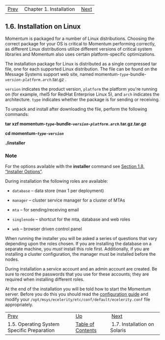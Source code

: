 |     |     |     |
| --- | --- | --- |
| [Prev](install.os-specific)  | Chapter 1. Installation |  [Next](install.solaris.php) |

## 1.6. Installation on Linux

Momentum is packaged for a number of Linux distributions. Choosing the correct package for your OS is critical to Momentum performing correctly, as different Linux distributions utilize different versions of critical system libraries and Momentum also uses certain platform-specific optimizations.

The installation package for Linux is distributed as a single compressed tar file, one for each supported Linux distribution. The file can be found on the Message Systems support web site, named momentum-*`type`*-bundle-*`version-platform.arch`*.tar.gz .

`version` indicates the product version, `platform` the platform you're running on (for example, rhel5 for RedHat Enterprise Linux 5), and `arch` indicates the architecture. `type` indicates whether the package is for sending or receiving.

To unpack and install after downloading the file, perform the following commands:

**tar xzf momentum-*`type`*-bundle-*`version-platform.arch`*.tar.gz.tar.gz**

**cd momentum-*`type-version`***

**./installer**
### Note

For the options available with the **installer** command see [Section 1.8, “Installer Options”](install.options "1.8. Installer Options").

During installation the following roles are available:

*   `database` – data store (max 1 per deployment)

*   `manager` – cluster service manager for a cluster of MTAs

*   `mta` – for sending/receiving email

*   `singlenode` – shortcut for the mta, database and web roles

*   `web` – browser driven control panel

When running the installer you will be asked a series of questions that vary depending upon the roles chosen. If you are installing the database on a separate machine, you *must* install this role first. Additionally, if you are installing a cluster configuration, the manager must be installed before the nodes.

During installation a service account and an admin account are created. Be sure to record the passwords that you use for these accounts; they are required when installing different roles.

At the end of the installation you will be told how to start the Momentum server. Before you do this you should read the [configuration guide](conf "Chapter 2. Configuration") and modify your `/opt/msys/ecelerity/etc/conf/default/ecelerity.conf` file appropriately.

|     |     |     |
| --- | --- | --- |
| [Prev](install.os-specific)  | [Up](install.php) |  [Next](install.solaris.php) |
| 1.5. Operating System Specific Preparation  | [Table of Contents](index) |  1.7. Installation on Solaris |
